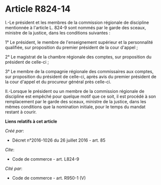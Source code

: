 # Article R824-14

I.-Le président et les membres de la commission régionale de discipline mentionnée à l'article L. 824-9 sont nommés par le
garde des sceaux, ministre de la justice, dans les conditions suivantes : 

1° Le président, le membre de l'enseignement supérieur et la personnalité qualifiée, sur proposition du premier président de
la cour d'appel ; 

2° Le magistrat de la chambre régionale des comptes, sur proposition du président de celle-ci ; 

3° Le membre de la compagnie régionale des commissaires aux comptes, sur proposition du président de celle-ci, après avis du
premier président de la cour d'appel et du procureur général près celle-ci. 

II.-Lorsque le président ou un membre de la commission régionale de discipline est empêché pour quelque motif que ce soit, il
est procédé à son remplacement par le garde des sceaux, ministre de la justice, dans les mêmes conditions que la nomination
initiale, pour le temps du mandat restant à courir.

**Liens relatifs à cet article**

_Créé par_:

  - Décret n°2016-1026 du 26 juillet 2016 - art. 85

_Cite_:

  - Code de commerce - art. L824-9

_Cité par_:

  - Code de commerce - art. R950-1 (V)

